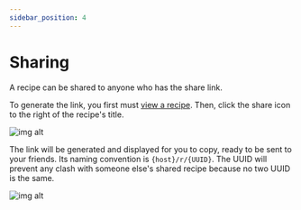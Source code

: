 ```yaml
---
sidebar_position: 4
---
```


# Sharing

A recipe can be shared to anyone who has the share link.

To generate the link, you first must [view a recipe](/docs/features/manage/view). Then, click the share icon to the right of the
recipe's title. 

![img alt](/img/features/sharing-icon.png)

The link will be generated and displayed for you to copy, ready to be sent to your friends.
Its naming convention is `{host}/r/{UUID}`. The UUID will prevent any clash with someone else's 
shared recipe because no two UUID is the same.

![img alt](/img/features/sharing-dialog.png)
